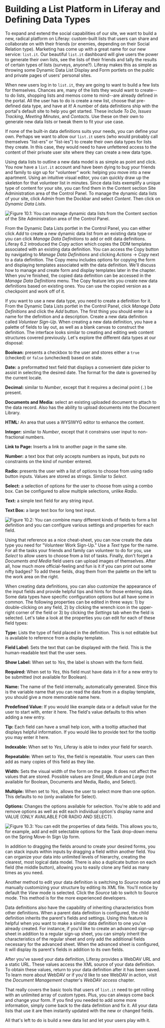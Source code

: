 # Building a List Platform in Liferay and Defining Data Types [](id=building-a-list-platform-in-liferay-and-defining-data--lp-6-2-use-useportal)

To expand and extend the social capabilities of our site, we want to build a
new, radical platform on Liferay: custom-built lists that users can share and
collaborate on with their friends (or enemies, depending on their Social
Relation type). Marketing has come up with a great name for our new service:
`list.it`. Our beautiful `list.it` dashboard will give users the power to
generate their own lists, see the lists of their friends and tally the results
of certain types of lists (surveys, anyone?). Liferay makes this as simple as
throwing some Dynamic Data List Display and Form portlets on the public and
private pages of users' personal sites.

When new users log in to `list.it`, they are going to want to build a few lists
for themselves. Chances are, many of the lists they would want to create--to do
lists, shopping lists and memos come to mind--are already defined in the portal.
All the user has to do is create a new list, choose that pre-defined data type,
and have at it! A number of data definitions ship with the portal's default site
to help you get started. These include *To Do*, *Issues Tracking*, *Meeting
Minutes*, and *Contacts*. Use these on their own to generate new data lists or
tweak them to fit your use case. 

If none of the built-in data definitions suits your needs, you can define your
own. Perhaps we want to allow our `list.it` users (who would probably call
themselves "list-ers" or "list-ies") to create their own data types for lists
they create. In this case, they would need to have unfettered access to the
content of their private user site where they can create a new data type.

Using data lists to outline a new data model is as simple as point and click.
You now have a `list.it` account and have been dying to bug your friends and
family to sign up for "volunteer" work: helping you move into a new apartment.
Using an intuitive visual editor, you can quickly draw up the skeleton for that
volunteer list in minutes. Since data lists exemplify a unique type of content
for your site, you can find them in the Content section Site Administration area
of the Control Panel. To manage the dynamic data lists of your site, click
*Admin* from the Dockbar and select *Content*. Then click on *Dynamic Data
Lists*.

![Figure 10.1: You can manage dynamic data lists from the Content section of the Site Administration area of the Control Panel.](../../images/05-ddl-control-panel.png)

From the Dynamic Data Lists portlet in the Control Panel, you can either click
*Add* to create a new dynamic data list from an existing data type or you can
click *Manage Data Definitions* to add or edit data definitions. Liferay 6.2
introduced the *Copy* action which copies the DDM templates associated with an
existing data definition. You can access the Copy button by navigating to
*Manage Data Definitions* and clicking *Actions* &rarr; *Copy* next to a data
definition. The Copy menu includes options for copying the form and displaying
templates associated with the data definition. We'll discuss how to manage and
create form and display templates later in the chapter. When you're finished,
the copied data definition can be accessed in the *Manage Data Definitions*
menu. The Copy feature lets you create new data definitions based on existing
ones. You can use the copied version as a checkpoint and work off of it.

If you want to use a new data type, you need to create a definition for it.
From the Dynamic Data Lists portlet in the Control Panel, click *Manage Data
Definitions* and click the *Add* button. The first thing you should enter is a
name for the definition and a description. Create a new data definition called
*Volunteer Sign-Up*. When creating a new data definition, you have a palette of
fields to lay out, as well as a blank canvas to construct the definition. The
interface looks similar to creating and editing web content structures covered
previously. Let's explore the different data types at our disposal:

**Boolean:** presents a checkbox to the user and stores either a `true`
(checked) or `false` (unchecked) based on state.

**Date:** a preformatted text field that displays a convenient date picker to
assist in selecting the desired date. The format for the date is governed by the
current locale.

**Decimal:** similar to *Number*, except that it requires a decimal point (`.`)
be present.

**Documents and Media:** select an existing uploaded document to attach to the
data record. Also has the ability to upload documents into the Document Library.

**HTML:** An area that uses a WYSIWYG editor to enhance the content.

**Integer:** similar to *Number*, except that it constrains user input to
non-fractional numbers.

**Link to Page:** Inserts a link to another page in the same site.

**Number:** a text box that only accepts numbers as inputs, but puts no
constraints on the kind of number entered.

**Radio:** presents the user with a list of options to choose from using radio
button inputs. Values are stored as strings. Similar to *Select*.

**Select:** a selection of options for the user to choose from using a combo
box. Can be configured to allow multiple selections, unlike *Radio*.

**Text:** a simple text field for any string input.

**Text Box:** a large text box for long text input.

![Figure 10.2: You can combine many different kinds of fields to form a list definition and you can configure various settings and properties for each field.](../../images/05-data-definition-screen.png)

Using that reference as a nice cheat-sheet, you can now create the data type you
need for "Volunteer Work Sign-Up." Use a *Text* type for the name. For all the
tasks your friends and family can volunteer to do for you, use *Select* to allow
users to choose from a list of tasks. Finally, don't forget a *Documents and
Media* field users can upload images of themselves. After all, how much more
official-feeling and fun is it if you can print out some nifty badges? To add
these fields, drag them from the palette on the left to the work area on the
right.

When creating data definitions, you can also customize the appearance of the
input fields and provide helpful tips and hints for those entering data. Some
data types have specific configuration options but all have some in common. The
following properties can be edited in three ways: 1) by double-clicking on any
field, 2) by clicking the wrench icon in the upper-right corner of the field or
3) by clicking the *Settings* tab when the field is selected. Let's take a look
at the properties you can edit for each of these field types: 

**Type:** Lists the type of field placed in the definition. This is not editable
but is available to reference from a display template.

**Field Label:** Sets the text that can be displayed with the field. This is the
human-readable text that the user sees.

**Show Label:** When set to *Yes*, the label is shown with the form field.

**Required:** When set to *Yes*, this field must have data in it for a new entry
to be submitted (not available for Boolean).

**Name:** The name of the field internally, automatically generated. Since this
is the variable name that you can read the data from in a display template, you
should give a more memorable name here.

**Predefined Value:** If you would like example data or a default value for the
user to start with, enter it here. The field's value defaults to this when
adding a new entry.

**Tip:** Each field can have a small help icon, with a tooltip attached that
displays helpful information. If you would like to provide text for the tooltip
you may enter it here.

**Indexable:** When set to *Yes*, Liferay is able to index your field for
search.

**Repeatable:** When set to *Yes*, the field is repeatable. Your users can then
add as many copies of this field as they like.

**Width:** Sets the visual width of the form on the page. It does not affect the
values that are stored. Possible values are *Small*, *Medium* and *Large* (not
available for Boolean, Documents and Media, Radio, and Select).

**Multiple:** When set to *Yes*, allows the user to select more than one option.
This defaults to no (only available for Select).

**Options:** Changes the options available for selection. You're able to add and
remove options as well as edit each individual option's display name and VALUE
(ONLY AVAILABLE FOR RADIO AND SELECT).

![Figure 10.3: You can edit the properties of data fields. This allows you to, for example, add and edit selectable options for the *Task* drop-down menu on the Spring Move-In Sign Up form.](../../images/05-data-definition-field-properties.png)

In addition to dragging the fields around to create your desired forms, you can
stack inputs within inputs by dragging a field within another field. You can
organize your data into unlimited levels of hierarchy, creating the clearest,
most logical data model. There is also a duplicate button on each field (the
middle button), allowing you to easily clone any field as many times as you
need.

Another method to edit your data definition is switching to *Source* mode and
manually customizing your structure by editing its XML file. You'll notice by
default the *View* mode is selected. Click the *Source* tab to switch to Source
mode. This method is for the more experienced developers.

Data definitions also have the capability of inheriting characteristics from
other definitions. When a parent data definition is configured, the child
definition inherits the parent's fields and settings. Using this feature is
helpful when you want to make a similar data definition to one you've already
created. For instance, if you'd like to create an advanced sign-up sheet in
addition to a regular sign-up sheet, you can simply inherit the characteristics
of the regular sheet and only add the additional fields necessary for the
advanced sheet. When the advanced sheet is configured, it will display its
parent's fields in addition to its own fields.

After you've saved your data definition, Liferay provides a WebDAV URL and a
static URL. These values access the XML source of your data definition. To
obtain these values, return to your data definition after it has been saved. To
learn more about WebDAV or if you'd like to see WebDAV in action, visit the
*Document Management* chapter's *WebDAV access* chapter.

That really covers the basic tools that users of `list.it` need to get rolling
with an unlimited array of custom types. Plus, you can always come back and
change your form. If you find you needed to add some more information, simply
come back to the data definition and fix it. All your data lists that use it are
then instantly updated with the new or changed fields. 

All that's left to do is build a new data list and let your users play with it.
